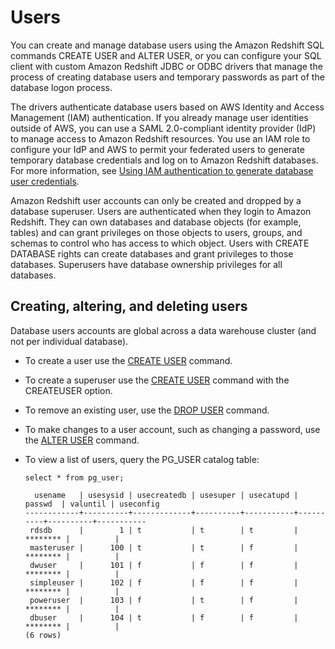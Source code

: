 # Users<a name="r_Users"></a>

You can create and manage database users using the Amazon Redshift SQL commands CREATE USER and ALTER USER, or you can configure your SQL client with custom Amazon Redshift JDBC or ODBC drivers that manage the process of creating database users and temporary passwords as part of the database logon process\.

The drivers authenticate database users based on AWS Identity and Access Management \(IAM\) authentication\. If you already manage user identities outside of AWS, you can use a SAML 2\.0\-compliant identity provider \(IdP\) to manage access to Amazon Redshift resources\. You use an IAM role to configure your IdP and AWS to permit your federated users to generate temporary database credentials and log on to Amazon Redshift databases\. For more information, see [Using IAM authentication to generate database user credentials](https://docs.aws.amazon.com/redshift/latest/mgmt/generating-user-credentials.html)\. 

Amazon Redshift user accounts can only be created and dropped by a database superuser\. Users are authenticated when they login to Amazon Redshift\. They can own databases and database objects \(for example, tables\) and can grant privileges on those objects to users, groups, and schemas to control who has access to which object\. Users with CREATE DATABASE rights can create databases and grant privileges to those databases\. Superusers have database ownership privileges for all databases\.

## Creating, altering, and deleting users<a name="r_Users-creatingaltering-and-deleting-users"></a>

Database users accounts are global across a data warehouse cluster \(and not per individual database\)\. 
+  To create a user use the [CREATE USER](r_CREATE_USER.md) command\. 
+  To create a superuser use the [CREATE USER](r_CREATE_USER.md) command with the CREATEUSER option\. 
+ To remove an existing user, use the [DROP USER](r_DROP_USER.md) command\. 
+ To make changes to a user account, such as changing a password, use the [ALTER USER](r_ALTER_USER.md) command\. 
+ To view a list of users, query the PG\_USER catalog table:

  ```
  select * from pg_user;
  
    usename   | usesysid | usecreatedb | usesuper | usecatupd |  passwd  | valuntil | useconfig
  ------------+----------+-------------+----------+-----------+----------+----------+-----------
   rdsdb      |        1 | t           | t        | t         | ******** |          |
   masteruser |      100 | t           | t        | f         | ******** |          |
   dwuser     |      101 | f           | f        | f         | ******** |          |
   simpleuser |      102 | f           | f        | f         | ******** |          |
   poweruser  |      103 | f           | t        | f         | ******** |          |
   dbuser     |      104 | t           | f        | f         | ******** |          |
  (6 rows)
  ```